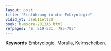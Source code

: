 ```yaml
---
layout: post 
title: "Einführung in die Embryologie"
vidid_yt: JseL11ett2Q
book: b-moore-2013A6.html
refpages: "S. 519-531, 785-795"
---
```

**Keywords** Embryologie, Morulla, Keimscheiben.
